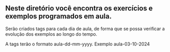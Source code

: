 ## Neste diretório você encontra os exercícios e exemplos programados em aula.

Serão criados tags para cada dia de aula, de forma que se possa verificar a evolução dos exemplos ao longo do tempo. 

A tags terão o formato aula-dd-mm-yyyy. Exemplo aula-03-10-2024
